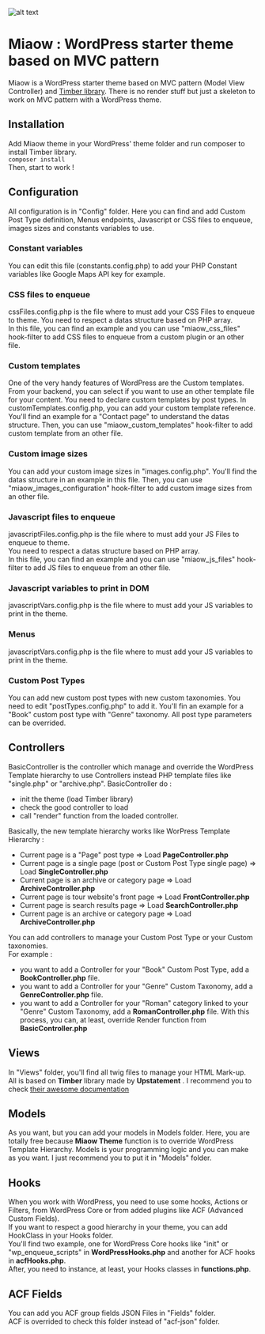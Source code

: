 ![alt text](https://raw.githubusercontent.com/lagriffedigitale/miaow-wordpress-mvc-starter-theme/master/screenshot.png "Miaow - Model-View-Controller WordPress starter theme")  

# Miaow : WordPress starter theme based on MVC pattern
Miaow is a WordPress starter theme based on MVC pattern (Model View Controller) and [Timber library](https://www.upstatement.com/timber/). There is no render stuff but just a skeleton to work on MVC pattern with a WordPress theme.

## Installation
Add Miaow theme in your WordPress' theme folder and run composer to install Timber library.  
`composer install`  
Then, start to work !

## Configuration
All configuration is in "Config" folder. Here you can find and add Custom Post Type definition, Menus endpoints, Javascript or CSS files to enqueue, images sizes and constants variables to use.

### Constant variables
You can edit this file (constants.config.php) to add your PHP Constant variables like Google Maps API key for example.

### CSS files to enqueue
cssFiles.config.php is the file where to must add your CSS Files to enqueue to theme. You need to respect a datas structure based on PHP array.   
In this file, you can find an example and you can use "miaow_css_files" hook-filter to add CSS files to enqueue from a custom plugin or an other file.

### Custom templates
One of the very handy features of WordPress are the  Custom templates. From your backend, you can select if you want to use an other template file for your content. You need to declare custom templates by post types. In customTemplates.config.php, you can add your custom template reference.  
You'll find an example for a "Contact page" to understand the datas structure. Then, you can use "miaow_custom_templates" hook-filter to add custom template from an other file.

### Custom image sizes
You can add your custom image sizes in "images.config.php". You'll find the datas structure in an example in this file. Then, you can use "miaow_images_configuration" hook-filter to add custom image sizes from an other file.

### Javascript files to enqueue
javascriptFiles.config.php is the file where to must add your JS Files to enqueue to theme.   
You need to respect a datas structure based on PHP array.   
In this file, you can find an example and you can use "miaow_js_files" hook-filter to add JS files to enqueue from an other file.

### Javascript variables to print in DOM
javascriptVars.config.php is the file where to must add your JS variables to print in the theme.   

### Menus
javascriptVars.config.php is the file where to must add your JS variables to print in the theme.   

### Custom Post Types
You can add new custom post types with new custom taxonomies. You need to edit "postTypes.config.php" to add it. You'll fin an example for a "Book" custom post type with "Genre" taxonomy. All post type parameters can be overrided.

## Controllers
BasicController is the controller which manage and override the WordPress Template hierarchy to use Controllers instead PHP template files like "single.php" or "archive.php".
BasicController do :
* init the theme (load Timber library)
* check the good controller to load
* call "render" function from the loaded controller.

Basically, the new template hierarchy works like WorPress Template Hierarchy :
* Current page is a "Page" post type => Load **PageController.php**
* Current page is a single page (post or Custom Post Type single page) => Load **SingleController.php**
* Current page is an archive or category page => Load **ArchiveController.php**
* Current page is tour website's front page => Load **FrontController.php**
* Current page is search results page => Load **SearchController.php**
* Current page is an archive or category page => Load **ArchiveController.php**

You can add controllers to manage your Custom Post Type or your Custom taxonomies.   
For example :  
* you want to add a Controller for your "Book" Custom Post Type, add a **BookController.php** file.
* you want to add a Controller for your "Genre" Custom Taxonomy, add a **GenreController.php** file.
* you want to add a Controller for your "Roman" category linked to your "Genre" Custom Taxonomy, add a **RomanController.php** file.
With this process, you can, at least, override Render function from **BasicController.php**

## Views
In "Views" folder, you'll find all twig files to manage your HTML Mark-up.  
All is based on **Timber** library made by **Upstatement** . I recommend you to check [their awesome documentation](https://timber.github.io/docs/)  

## Models
As you want, but you can add your models in Models folder. Here, you are totally free because **Miaow Theme** function is to override WordPress Template Hierarchy. Models is your programming logic and you can make as you want. I just recommend you to put it in "Models" folder.

## Hooks  
When you work with WordPress, you need to use some hooks, Actions or Filters, from WordPress Core or from added plugins like ACF (Advanced Custom Fields).  
If you want to respect a good hierarchy in your theme, you can add HookClass in your Hooks folder.  
You'll find two example, one for WordPress Core hooks like "init" or "wp_enqueue_scripts" in **WordPressHooks.php** and another for ACF hooks in **acfHooks.php**.  
After, you need to instance, at least, your Hooks classes in **functions.php**.  


## ACF Fields
You can add you ACF group fields JSON Files in "Fields" folder.  
ACF is overrided to check this folder instead of "acf-json" folder.
